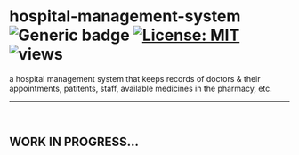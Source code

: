 # hospital-management-system &nbsp; ![Generic badge](https://img.shields.io/badge/University-Project-red.svg) [![License: MIT](https://img.shields.io/badge/License-MIT-yellow.svg)](https://opensource.org/licenses/MIT) ![views](https://visitor-badge.glitch.me/badge?page_id=code-chaser.hospital-management-system) &nbsp;
 a hospital management system that keeps records of doctors & their appointments, patitents, staff, available medicines in the pharmacy, etc.

___

<br>

## **WORK IN PROGRESS...**

